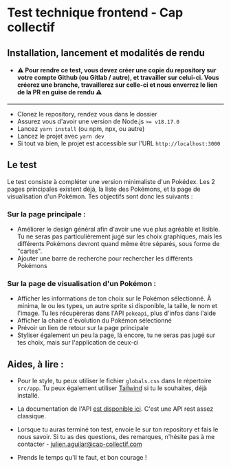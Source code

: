 # Test technique frontend - Cap collectif

## Installation, lancement et modalités de rendu
- #### ⚠ Pour rendre ce test, vous devez créer une copie du repository sur votre compte Github (ou Gitlab / autre), et travailler sur celui-ci. Vous créerez une branche, travaillerez sur celle-ci et nous enverrez le lien de la PR en guise de rendu ⚠ ####
_________
- Clonez le repository, rendez vous dans le dossier
- Assurez vous d'avoir une version de Node.js `>= v18.17.0`
- Lancez `yarn install` (ou npm, npx, ou autre)
- Lancez le projet avec `yarn dev`
- Si tout va bien, le projet est accessible sur l'URL `http://localhost:3000`

## Le test
Le test consiste à compléter une version minimaliste d'un Pokédex.
Les 2 pages principales existent déjà, la liste des Pokémons, et la page de visualisation d'un Pokémon.
Tes objectifs sont donc les suivants : 

### Sur la page principale :
- Améliorer le design général afin d'avoir une vue plus agréable et lisible. Tu ne
seras pas particulièrement jugé sur les choix graphiques, mais les différents Pokémons devront quand même être séparés, sous forme de "cartes".
- Ajouter une barre de recherche pour rechercher les différents Pokémons

### Sur la page de visualisation d'un Pokémon : 

- Afficher les informations de ton choix sur le Pokémon sélectionné. À minima, le ou les types, un autre sprite si disponible, la taille, le nom et l'image. Tu les récupèreras dans l'API `pokeapi`, plus d'infos dans l'aide
- Afficher la chaine d'évolution du Pokémon sélectionné
- Prévoir un lien de retour sur la page principale
- Styliser également un peu la page, là encore, tu ne seras pas jugé sur tes choix, mais sur l'application de ceux-ci


## Aides, à lire : 

- Pour le style, tu peux utiliser le fichier `globals.css` dans le répertoire `src/app`. Tu peux également utiliser [Tailwind](https://tailwindcss.com/) si tu le souhaites, déjà installé.
- La documentation de l'API [est disponible ici](https://pokeapi.co/docs/v2#info). C'est une API rest assez classique.

- Lorsque tu auras terminé ton test, envoie le sur ton repository et fais le nous savoir. Si tu as des questions, des remarques, n'hésite pas à me contacter - julien.aguilar@cap-collectif.com
- Prends le temps qu'il te faut, et bon courage !